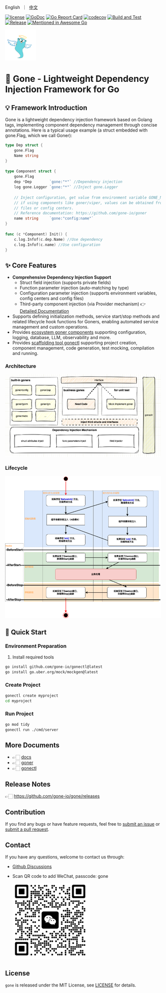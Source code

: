 <p>
   English&nbsp ｜&nbsp <a href="README_CN.md">中文</a>
</p>

[![license](https://img.shields.io/badge/license-MIT-blue)](LICENSE)
[![GoDoc](https://pkg.go.dev/badge/github.com/gone-io/gone.jsonvalue?utm_source=godoc)](https://pkg.go.dev/github.com/gone-io/gone/v2)
[![Go Report Card](https://goreportcard.com/badge/github.com/gone-io/gone)](https://goreportcard.com/report/github.com/gone-io/gone)
[![codecov](https://codecov.io/gh/gone-io/gone/graph/badge.svg?token=H3CROTTDZ1)](https://codecov.io/gh/gone-io/gone)
[![Build and Test](https://github.com/gone-io/gone/actions/workflows/go.yml/badge.svg)](https://github.com/gone-io/gone/actions/workflows/go.yml)
[![Release](https://img.shields.io/github/release/gone-io/gone.svg?style=flat-square)](https://github.com/gone-io/gone/releases)
[![Mentioned in Awesome Go](https://awesome.re/mentioned-badge.svg)](https://github.com/avelino/awesome-go)

<img src="docs/assert/logo.png" width = "100" alt="logo" />


# 🚀 Gone - Lightweight Dependency Injection Framework for Go

## 💡 Framework Introduction

Gone is a lightweight dependency injection framework based on Golang tags, implementing component dependency management through concise annotations. Here is a typical usage example (a struct embedded with gone.Flag, which we call Goner):

```go
type Dep struct {
    gone.Flag
    Name string
}

type Component struct {
    gone.Flag
    dep *Dep        `gone:"*"` //Dependency injection
    log gone.Logger `gone:"*"` //Inject gone.Logger

    // Inject configuration, get value from environment variable GONE_NAME; 
    // if using components like goner/viper, values can be obtained from config 
    // files or config centers.
    // Reference documentation: https://github.com/gone-io/goner
    name string     `gone:"config:name"`
}

func (c *Component) Init() {
    c.log.Infof(c.dep.Name) //Use dependency
    c.log.Infof(c.name) //Use configuration
}
```

## ✨ Core Features

- **Comprehensive Dependency Injection Support**
  - Struct field injection (supports private fields)
  - Function parameter injection (auto-matching by type)
  - Configuration parameter injection (supports environment variables, config centers and config files)
  - Third-party component injection (via Provider mechanism)
  👉 [Detailed Documentation](docs/inject.md)
- Supports defining initialization methods, service start/stop methods and related lifecycle hook functions for Goners, enabling automated service management and custom operations.
- Provides [ecosystem goner components](https://github.com/gone-io/goner) supporting configuration, logging, database, LLM, observability and more.
- Provides [scaffolding tool gonectl](https://github.com/gone-io/gonectl) supporting project creation, component management, code generation, test mocking, compilation and running.

### Architecture
<img src="docs/assert/architecture.png" width = "600" alt="architecture"/>

### Lifecycle
<img src="docs/assert/flow.png" width = "600" alt="flow"/>

## 🏁 Quick Start

### Environment Preparation
1. Install required tools
```bash
go install github.com/gone-io/gonectl@latest
go install go.uber.org/mock/mockgen@latest
```

### Create Project
```bash
gonectl create myproject
cd myproject
```

### Run Project
```bash
go mod tidy
gonectl run ./cmd/server
```

## More Documents

- 👉🏻 [docs](./docs)
- 👉🏻 [goner](https://github.com/gone-io/goner)
- 👉🏻 [gonectl](https://github.com/gone-io/gonectl)

## Release Notes

👉🏻 https://github.com/gone-io/gone/releases


## Contribution

If you find any bugs or have feature requests, feel free to [submit an issue](https://github.com/gone-io/gone/issues/new)
or [submit a pull request](https://github.com/gone-io/gone/pulls).

## Contact

If you have any questions, welcome to contact us through:

- [Github Discussions](https://github.com/gone-io/gone/discussions)
- Scan QR code to add WeChat, passcode: gone

  <img src="docs/assert/qr_dapeng.png" width = "250" alt="dapeng wx qr code"/>

## License

`gone` is released under the MIT License, see [LICENSE](./LICENSE) for details.
